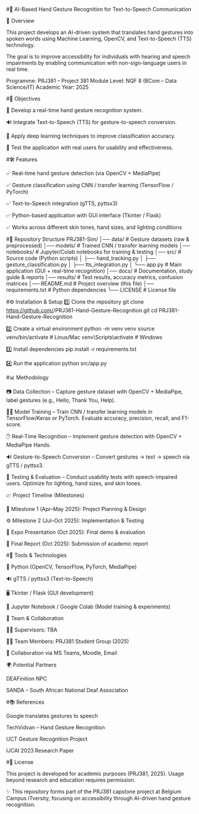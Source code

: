 #🤖 AI-Based Hand Gesture Recognition for Text-to-Speech Communication

📌 Overview

This project develops an AI-driven system that translates hand gestures into spoken words using Machine Learning, OpenCV, and Text-to-Speech (TTS) technology.

The goal is to improve accessibility for individuals with hearing and speech impairments by enabling communication with non-sign-language users in real time.

Programme: PRJ381 – Project 381
Module Level: NQF 8 (BCom – Data Science/IT)
Academic Year: 2025

#🎯 Objectives

🚀 Develop a real-time hand gesture recognition system.

🔊 Integrate Text-to-Speech (TTS) for gesture-to-speech conversion.

🧠 Apply deep learning techniques to improve classification accuracy.

👥 Test the application with real users for usability and effectiveness.

#🛠️ Features

✅ Real-time hand gesture detection (via OpenCV + MediaPipe)

✅ Gesture classification using CNN / transfer learning (TensorFlow / PyTorch)

✅ Text-to-Speech integration (gTTS, pyttsx3)

✅ Python-based application with GUI interface (Tkinter / Flask)

✅ Works across different skin tones, hand sizes, and lighting conditions

#📂 Repository Structure
PRJ381-Sim/
│── data/                # Gesture datasets (raw & preprocessed)
│── models/              # Trained CNN / transfer learning models
│── notebooks/           # Jupyter/Colab notebooks for training & testing
│── src/                 # Source code (Python scripts)
│   ├── hand_tracking.py
│   ├── gesture_classification.py
│   ├── tts_integration.py
│   └── app.py           # Main application (GUI + real-time recognition)
│── docs/                # Documentation, study guide & reports
│── results/             # Test results, accuracy metrics, confusion matrices
│── README.md            # Project overview (this file)
│── requirements.txt     # Python dependencies
└── LICENSE              # License file

#⚙️ Installation & Setup
1️⃣ Clone the repository
git clone https://github.com/<your-username>/PRJ381-Hand-Gesture-Recognition.git
cd PRJ381-Hand-Gesture-Recognition

2️⃣ Create a virtual environment
python -m venv venv
source venv/bin/activate   # Linux/Mac
venv\Scripts\activate      # Windows

3️⃣ Install dependencies
pip install -r requirements.txt

4️⃣ Run the application
python src/app.py

#📊 Methodology

📷 Data Collection – Capture gesture dataset with OpenCV + MediaPipe, label gestures (e.g., Hello, Thank You, Help).

🧑‍💻 Model Training – Train CNN / transfer learning models in TensorFlow/Keras or PyTorch. Evaluate accuracy, precision, recall, and F1-score.

✋ Real-Time Recognition – Implement gesture detection with OpenCV + MediaPipe Hands.

🔊 Gesture-to-Speech Conversion – Convert gestures → text → speech via gTTS / pyttsx3.

🧪 Testing & Evaluation – Conduct usability tests with speech-impaired users. Optimize for lighting, hand sizes, and skin tones.

📈 Project Timeline (Milestones)

📅 Milestone 1 (Apr–May 2025): Project Planning & Design

⚙️ Milestone 2 (Jul–Oct 2025): Implementation & Testing

🎤 Expo Presentation (Oct 2025): Final demo & evaluation

📝 Final Report (Oct 2025): Submission of academic report

#🔧 Tools & Technologies

🐍 Python (OpenCV, TensorFlow, PyTorch, MediaPipe)

🔊 gTTS / pyttsx3 (Text-to-Speech)

🖥️ Tkinter / Flask (GUI development)

📓 Jupyter Notebook / Google Colab (Model training & experiments)

👥 Team & Collaboration

🧑‍🏫 Supervisors: TBA

👩‍💻 Team Members: PRJ381 Student Group (2025)

💬 Collaboration via MS Teams, Moodle, Email

🌍 Potential Partners

DEAFinition NPC

SANDA – South African National Deaf Association

#📚 References

Google translates gestures to speech

TechVidvan – Hand Gesture Recognition

UCT Gesture Recognition Project

IJCAI 2023 Research Paper

#📜 License

This project is developed for academic purposes (PRJ381, 2025).
Usage beyond research and education requires permission.

✨ This repository forms part of the PRJ381 capstone project at Belgium Campus iTversity, focusing on accessibility through AI-driven hand gesture recognition.
